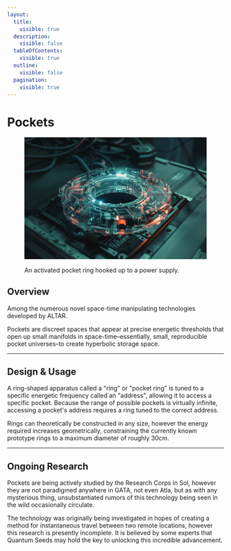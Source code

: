```yaml
---
layout:
  title:
    visible: true
  description:
    visible: false
  tableOfContents:
    visible: true
  outline:
    visible: false
  pagination:
    visible: true
---
```


# Pockets

<figure><img src="../../.gitbook/assets/pockets-943.png" alt=""><figcaption><p>An activated pocket ring hooked up to a power supply.</p></figcaption></figure>

## Overview

Among the numerous novel space-time manipulating technologies developed by ALTAR.

Pockets are discreet spaces that appear at precise energetic thresholds that open up small manifolds in space-time–essentially, small, reproducible pocket universes–to create hyperbolic storage space.

***

## Design & Usage

A ring-shaped apparatus called a "ring" or "pocket ring" is tuned to a specific energetic frequency called an "address", allowing it to access a specific pocket. Because the range of possible pockets is virtually infinite, accessing a pocket's address requires a ring tuned to the correct address.

Rings can theoretically be constructed in any size, however the energy required increases geometrically, constraining the currently known prototype rings to a maximum diameter of roughly 30cm.

***

## Ongoing Research

Pockets are being actively studied by the Research Corps in Sol, however they are not paradigmed anywhere in GATA, not even Atla, but as with any mysterious thing, unsubstantiated rumors of this technology being seen in the wild occasionally circulate.

The technology was originally being investigated in hopes of creating a method for instantaneous travel between two remote locations, however this research is presently incomplete. It is believed by some experts that Quantum Seeds may hold the key to unlocking this incredible advancement.
